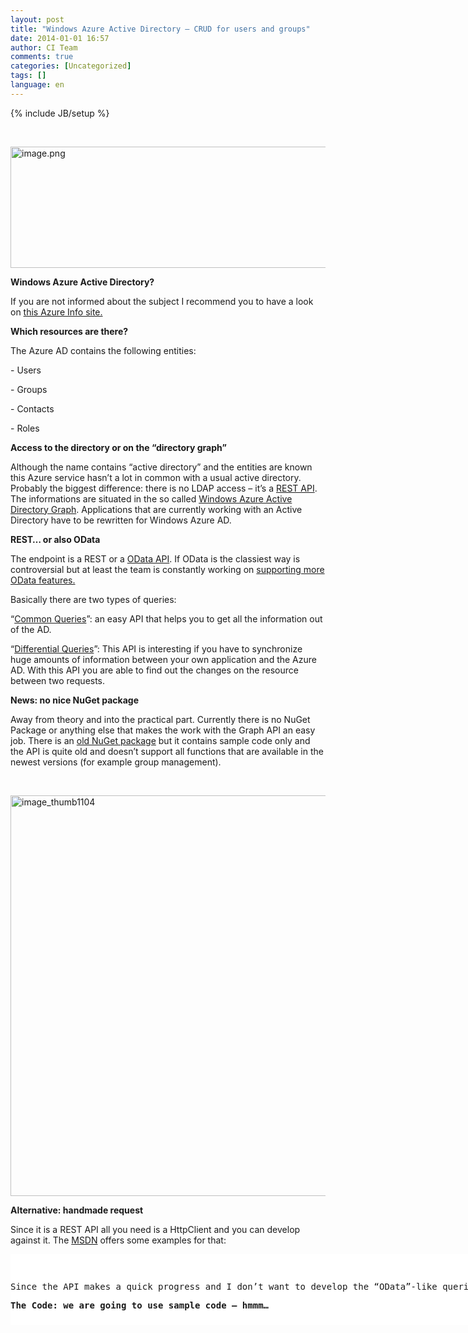 ```yaml
---
layout: post
title: "Windows Azure Active Directory – CRUD for users and groups"
date: 2014-01-01 16:57
author: CI Team
comments: true
categories: [Uncategorized]
tags: []
language: en
---
```

{% include JB/setup %}
<p>&nbsp; <p><img title="image.png" style="border-top: 0px; border-right: 0px; background-image: none; border-bottom: 0px; padding-top: 0px; padding-left: 0px; border-left: 0px; padding-right: 0px" border="0" alt="image.png" src="{{BASE_PATH}}/assets/wp-images-de/image1967-570x194.png" width="570" height="194"> <p><b>Windows Azure Active Directory?</b> <p>If you are not informed about the subject I recommend you to have a look on <a href="http://www.windowsazure.com/en-us/documentation/services/active-directory/">this Azure Info site.</a>  <p><b>Which resources are there?</b> <p>The Azure AD contains the following entities: <p>- Users <p>- Groups <p>- Contacts <p>- Roles <p><b>Access to the directory or on the “directory graph”</b> <p><b></b> <p>Although the name contains “active directory” and the entities are known this Azure service hasn’t a lot in common with a usual active directory. Probably the biggest difference: there is no LDAP access – it’s a <a href="http://msdn.microsoft.com/en-us/library/windowsazure/hh974478.aspx">REST API</a>. The informations are situated in the so called <a href="http://msdn.microsoft.com/en-us/library/windowsazure/hh974476.aspx">Windows Azure Active Directory Graph</a>. Applications that are currently working with an Active Directory have to be rewritten for Windows Azure AD. <p><b>REST… or also OData</b> <p><b></b> <p>The endpoint is a REST or a <a href="http://www.odata.org/">OData API</a>. If OData is the classiest way is controversial but at least the team is constantly working on <a href="http://blogs.msdn.com/b/aadgraphteam/archive/2013/09/18/enhancing-graph-api-queries-with-additional-odata-supported-queries.aspx">supporting more OData features.</a> <p>Basically there are two types of queries: <p>“<a href="http://msdn.microsoft.com/en-us/library/windowsazure/jj126255.aspx">Common Queries</a>”: an easy API that helps you to get all the information out of the AD. <p>“<a href="http://msdn.microsoft.com/en-us/library/windowsazure/jj836245.aspx">Differential Queries</a>”: This API is interesting if you have to synchronize huge amounts of information between your own application and the Azure AD. With this API you are able to find out the changes on the resource between two requests. <p><b>News: no nice NuGet package</b> <p>Away from theory and into the practical part. Currently there is no NuGet Package or anything else that makes the work with the Graph API an easy job. There is an <a href="http://www.nuget.org/packages/Auth10.WindowsAzureActiveDirectory/">old NuGet package</a> but it contains sample code only and the API is quite old and doesn’t support all functions that are available in the newest versions (for example group management). <p>&nbsp; <p><a href="{{BASE_PATH}}/assets/wp-images-en/image_thumb1104.png"><img title="image_thumb1104" style="border-top: 0px; border-right: 0px; background-image: none; border-bottom: 0px; padding-top: 0px; padding-left: 0px; border-left: 0px; display: inline; padding-right: 0px" border="0" alt="image_thumb1104" src="{{BASE_PATH}}/assets/wp-images-en/image_thumb1104_thumb.png" width="580" height="641"></a> <p><b>Alternative: handmade request</b> <p>Since it is a REST API all you need is a HttpClient and you can develop against it. The <a href="http://msdn.microsoft.com/en-us/library/windowsazure/dn151678.aspx">MSDN</a> offers some examples for that:</p> <div id="scid:9D7513F9-C04C-4721-824A-2B34F0212519:8fd7dee5-d362-4628-92a5-32b92a2c56e4" class="wlWriterEditableSmartContent" style="float: none; padding-bottom: 0px; padding-top: 0px; padding-left: 0px; margin: 0px; display: inline; padding-right: 0px"><pre style=" width: 915px; height: 113px;background-color:White;overflow: auto;"><div><!--

Code highlighting produced by Actipro CodeHighlighter (freeware)
http://www.CodeHighlighter.com/

--><span style="color: #000000;">GET https:</span><span style="color: #008000;">//</span><span style="color: #008000;">graph.windows.net/contoso.onmicrosoft.com/users/Alex@contoso.onmicrosoft.com?api-version=2013-04-05 HTTP/1.1</span><span style="color: #008000;">
</span><span style="color: #000000;">Authorization: Bearer eyJ0eX ... FWSXfwtQ
Content</span><span style="color: #000000;">-</span><span style="color: #000000;">Type: application</span><span style="color: #000000;">/</span><span style="color: #000000;">json
Host: graph.windows.net</span></div></pre><!-- Code inserted with Steve Dunn's Windows Live Writer Code Formatter Plugin.  http://dunnhq.com --></div>
<p>Since the API makes a quick progress and I don’t want to develop the “OData”-like queries by myself there is one other way. It seems like this is the recommended way anyway.
<p><b>The Code: we are going to use sample code – hmmm…</b>
<p><b></b>
<p>The Azure graph team has published several examples, including a “Graph API Helper Library”, on <a href="http://msdn.microsoft.com/en-us/library/windowsazure/hh974459.aspx">this MSDN site</a>. The library is also used in <a href="http://code.msdn.microsoft.com/Write-Sample-App-for-79e55502">the .NET sample</a>. 
<p>&nbsp; <p><img title="image" style="margin: 0px 10px 0px 0px" border="0" alt="image" src="{{BASE_PATH}}/assets/wp-images-de/image_thumb1105.png" width="245" align="left" height="425">The sample is an MVC application that projects a CRUD on users and groups. The GraphHelper includes the generated “DataServices” from the <a href="https://graph.windows.net/contoso.com/$metadata?api-version=2013-04-05">OData-endpoint</a> and some utilities around it. With that you can authenticate yourself quite easy against the Grap API and send a request.
<p>The sample includes default settings but the app has only “reading” rights on the AD.
<p><b></b>&nbsp; <p><b></b>&nbsp; <p><b></b>&nbsp; <p><b></b>&nbsp; <p><b></b>&nbsp; <p><b></b>&nbsp; <p><b></b>&nbsp; <p><b></b>&nbsp; <p><b></b>&nbsp; <p><b></b>&nbsp; <p><b></b>&nbsp; <p><b>Some screenshots from the application:</b>
<p><strong></strong>&nbsp; <p><img title="image" style="border-top: 0px; border-right: 0px; background-image: none; border-bottom: 0px; padding-top: 0px; padding-left: 0px; border-left: 0px; padding-right: 0px" border="0" alt="image" src="{{BASE_PATH}}/assets/wp-images-de/image_thumb1106.png" width="576" height="544"><strong></strong>
<p><strong></strong>&nbsp; <p><img title="image" style="border-top: 0px; border-right: 0px; background-image: none; border-bottom: 0px; padding-top: 0px; padding-left: 0px; border-left: 0px; padding-right: 0px" border="0" alt="image" src="{{BASE_PATH}}/assets/wp-images-de/image_thumb1107.png" width="555" height="716"><b></b>
<p><b></b>&nbsp; <p><img title="image" style="border-top: 0px; border-right: 0px; background-image: none; border-bottom: 0px; padding-top: 0px; padding-left: 0px; border-left: 0px; padding-right: 0px" border="0" alt="image" src="{{BASE_PATH}}/assets/wp-images-de/image_thumb1108.png" width="548" height="787"><b></b>
<p><b></b>&nbsp; <p><b>Generated code … uh …</b>
<p>The “generated” code is from the <a href="https://graph.windows.net/contoso.com/$metadata?api-version=2013-04-05">OData-endpoint</a> and anything but “pretty”. There is also a “partial” class because the generated class doesn’t know the entity.
<p>The main code is not very complex but the syntax is kind of unsexy. 
<p>For example that is how to call all groups:</p>
<div id="scid:9D7513F9-C04C-4721-824A-2B34F0212519:8e5fd446-9b78-47f7-8921-7a4d0e58516d" class="wlWriterEditableSmartContent" style="float: none; padding-bottom: 0px; padding-top: 0px; padding-left: 0px; margin: 0px; display: inline; padding-right: 0px"><pre style=" width: 927px; height: 404px;background-color:White;overflow: auto;"><div><!--

Code highlighting produced by Actipro CodeHighlighter (freeware)
http://www.CodeHighlighter.com/

--><span style="color: #008000;">//</span><span style="color: #008000;">
        </span><span style="color: #008000;">//</span><span style="color: #008000;"> GET: /Group/
        </span><span style="color: #008000;">//</span><span style="color: #008000;"> Get: /Group?$skiptoken=xxx
        </span><span style="color: #008000;">//</span><span style="color: #008000;"> Get: /Group?$filter=DisplayName eq 'xxxx'</span><span style="color: #008000;">
</span><span style="color: #000000;">        </span><span style="color: #0000FF;">public</span><span style="color: #000000;"> ActionResult Index(</span><span style="color: #0000FF;">string</span><span style="color: #000000;"> displayName, </span><span style="color: #0000FF;">string</span><span style="color: #000000;"> skipToken)
        {
            QueryOperationResponse response;
            var groups </span><span style="color: #000000;">=</span><span style="color: #000000;"> DirectoryService.groups;
            </span><span style="color: #008000;">//</span><span style="color: #008000;"> If a filter query for displayName  is submitted, we throw away previous results we were paging.</span><span style="color: #008000;">
</span><span style="color: #000000;">            </span><span style="color: #0000FF;">if</span><span style="color: #000000;"> (displayName </span><span style="color: #000000;">!=</span><span style="color: #000000;"> </span><span style="color: #0000FF;">null</span><span style="color: #000000;">)
            {
                ViewBag.CurrentFilter </span><span style="color: #000000;">=</span><span style="color: #000000;"> displayName;
                </span><span style="color: #008000;">//</span><span style="color: #008000;"> Linq query for filter for DisplayName property.</span><span style="color: #008000;">
</span><span style="color: #000000;">                groups </span><span style="color: #000000;">=</span><span style="color: #000000;"> (DataServiceQuery)(groups.Where(group </span><span style="color: #000000;">=&gt;</span><span style="color: #000000;"> group.displayName.Equals(displayName)));
                response </span><span style="color: #000000;">=</span><span style="color: #000000;"> groups.Execute() </span><span style="color: #0000FF;">as</span><span style="color: #000000;"> QueryOperationResponse;
            }
            </span><span style="color: #0000FF;">else</span><span style="color: #000000;">
            {
                </span><span style="color: #008000;">//</span><span style="color: #008000;"> Handle the case for first request vs paged request.</span><span style="color: #008000;">
</span><span style="color: #000000;">                </span><span style="color: #0000FF;">if</span><span style="color: #000000;"> (skipToken </span><span style="color: #000000;">==</span><span style="color: #000000;"> </span><span style="color: #0000FF;">null</span><span style="color: #000000;">)
                {
                    response </span><span style="color: #000000;">=</span><span style="color: #000000;"> groups.Execute() </span><span style="color: #0000FF;">as</span><span style="color: #000000;"> QueryOperationResponse;
                }
                </span><span style="color: #0000FF;">else</span><span style="color: #000000;">
                {
                    response </span><span style="color: #000000;">=</span><span style="color: #000000;"> DirectoryService.Execute(</span><span style="color: #0000FF;">new</span><span style="color: #000000;"> Uri(skipToken)) </span><span style="color: #0000FF;">as</span><span style="color: #000000;"> QueryOperationResponse;
                }
            }
            List groupList </span><span style="color: #000000;">=</span><span style="color: #000000;"> response.ToList();
            </span><span style="color: #008000;">//</span><span style="color: #008000;"> Handle the SkipToken if present in the response.</span><span style="color: #008000;">
</span><span style="color: #000000;">            </span><span style="color: #0000FF;">if</span><span style="color: #000000;"> (response.GetContinuation() </span><span style="color: #000000;">!=</span><span style="color: #000000;"> </span><span style="color: #0000FF;">null</span><span style="color: #000000;">)
            {
                ViewBag.ContinuationToken </span><span style="color: #000000;">=</span><span style="color: #000000;"> response.GetContinuation().NextLinkUri;
            }
            </span><span style="color: #0000FF;">return</span><span style="color: #000000;"> View(groupList);
        }</span></div></pre><!-- Code inserted with Steve Dunn's Windows Live Writer Code Formatter Plugin.  http://dunnhq.com --></div>
<p>&nbsp; <p><b>Recommendation: Take a look at the sample and don’t link to the generated classes</b>
<p>The sample contains “Common Queries” plus CRUD-operations and offers an easy entry. I wouldn’t recommend using the entities directly because the generated classes contain some “imperfections” like small property-names.
<p>More information in the <a href="http://msdn.microsoft.com/en-us/library/windowsazure/hh974476.aspx">MSDN on the Graph API site.</a>
